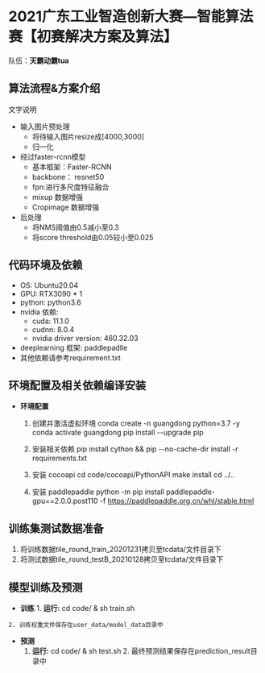 
# 2021广东工业智造创新大赛—智能算法赛【初赛解决方案及算法】 

队伍：**天霸动霸tua**

## 算法流程&方案介绍
文字说明
+ 输入图片预处理
    - 将待输入图片resize成[4000,3000]
    - 归一化
+ 经过faster-rcnn模型
    - 基本框架：Faster-RCNN
    - backbone： resnet50
    - fpn:进行多尺度特征融合
    - mixup 数据增强
    - Cropimage 数据增强
+ 后处理
    - 将NMS阈值由0.5减小至0.3
    - 将score threshold由0.05较小至0.025


## 代码环境及依赖

+ OS: Ubuntu20.04
+ GPU: RTX3090 * 1
+ python: python3.6
+ nvidia 依赖:
   - cuda: 11.1.0
   - cudnn: 8.0.4
   - nvidia driver version: 460.32.03
+ deeplearning 框架: paddlepadlle
+ 其他依赖请参考requirement.txt

## 环境配置及相关依赖编译安装

- **环境配置**

   1. 创建并激活虚拟环境
        conda create -n guangdong python=3.7 -y
        conda activate guangdong
	pip install --upgrade pip
   2. 安装相关依赖
        pip install cython && pip --no-cache-dir install -r requirements.txt
   
   3. 安装 cocoapi
        cd code/cocoapi/PythonAPI
	make install
	cd ../..
   4. 安装 paddlepaddle
       python -m pip install paddlepaddle-gpu==2.0.0.post110 -f https://paddlepaddle.org.cn/whl/stable.html
## 训练集测试数据准备
   1. 将训练数据tile_round_train_20201231拷贝至tcdata/文件目录下
   2. 将测试数据tile_round_testB_20210128拷贝至tcdata/文件目录下
## 模型训练及预测
   - **训练**
	1. **运行:**
		cd code/ & sh train.sh

   	2. 训练权重文件保存在user_data/model_data目录中

   - **预测**
        1. **运行:**
		cd code/ & sh test.sh
	2. 最终预测结果保存在prediction_result目录中
   
   

